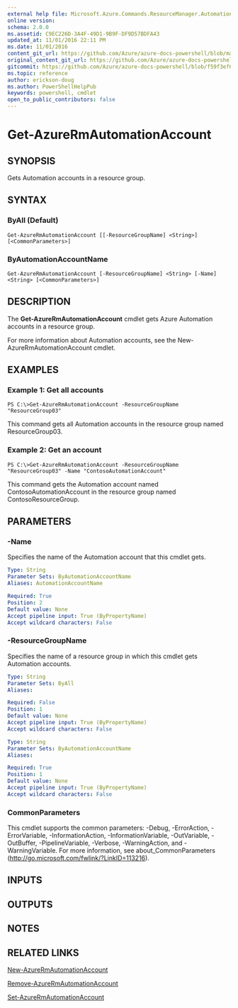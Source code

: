 ```yaml
---
external help file: Microsoft.Azure.Commands.ResourceManager.Automation.dll-Help.xml
online version:
schema: 2.0.0
ms.assetid: C9EC226D-3A4F-49D1-9B9F-DF9D57BDFA43
updated_at: 11/01/2016 22:11 PM
ms.date: 11/01/2016
content_git_url: https://github.com/Azure/azure-docs-powershell/blob/master/azureps-cmdlets-docs/ResourceManager/AzureRM.Automation/v1.0.12/Get-AzureRmAutomationAccount.md
original_content_git_url: https://github.com/Azure/azure-docs-powershell/blob/master/azureps-cmdlets-docs/ResourceManager/AzureRM.Automation/v1.0.12/Get-AzureRmAutomationAccount.md
gitcommit: https://github.com/Azure/azure-docs-powershell/blob/f59f3ef60bc592383812213e69fd77ba950759ed
ms.topic: reference
author: erickson-doug
ms.author: PowerShellHelpPub
keywords: powershell, cmdlet
open_to_public_contributors: false
---
```


# Get-AzureRmAutomationAccount

## SYNOPSIS
Gets Automation accounts in a resource group.

## SYNTAX

### ByAll (Default)
```
Get-AzureRmAutomationAccount [[-ResourceGroupName] <String>] [<CommonParameters>]
```

### ByAutomationAccountName
```
Get-AzureRmAutomationAccount [-ResourceGroupName] <String> [-Name] <String> [<CommonParameters>]
```

## DESCRIPTION
The **Get-AzureRmAutomationAccount** cmdlet gets Azure Automation accounts in a resource group.

For more information about Automation accounts, see the New-AzureRmAutomationAccount cmdlet.

## EXAMPLES

### Example 1: Get all accounts
```
PS C:\>Get-AzureRmAutomationAccount -ResourceGroupName "ResourceGroup03"
```

This command gets all Automation accounts in the resource group named ResourceGroup03.

### Example 2: Get an account
```
PS C:\>Get-AzureRmAutomationAccount -ResourceGroupName "ResourceGroup03" -Name "ContosoAutomationAccount"
```

This command gets the Automation account named ContosoAutomationAccount in the resource group named ContosoResourceGroup.

## PARAMETERS

### -Name
Specifies the name of the Automation account that this cmdlet gets.

```yaml
Type: String
Parameter Sets: ByAutomationAccountName
Aliases: AutomationAccountName

Required: True
Position: 2
Default value: None
Accept pipeline input: True (ByPropertyName)
Accept wildcard characters: False
```

### -ResourceGroupName
Specifies the name of a resource group in which this cmdlet gets Automation accounts.

```yaml
Type: String
Parameter Sets: ByAll
Aliases: 

Required: False
Position: 1
Default value: None
Accept pipeline input: True (ByPropertyName)
Accept wildcard characters: False
```

```yaml
Type: String
Parameter Sets: ByAutomationAccountName
Aliases: 

Required: True
Position: 1
Default value: None
Accept pipeline input: True (ByPropertyName)
Accept wildcard characters: False
```

### CommonParameters
This cmdlet supports the common parameters: -Debug, -ErrorAction, -ErrorVariable, -InformationAction, -InformationVariable, -OutVariable, -OutBuffer, -PipelineVariable, -Verbose, -WarningAction, and -WarningVariable. For more information, see about_CommonParameters (http://go.microsoft.com/fwlink/?LinkID=113216).

## INPUTS

## OUTPUTS

## NOTES

## RELATED LINKS

[New-AzureRmAutomationAccount](./New-AzureRmAutomationAccount.md)

[Remove-AzureRmAutomationAccount](./Remove-AzureRmAutomationAccount.md)

[Set-AzureRmAutomationAccount](./Set-AzureRmAutomationAccount.md)


